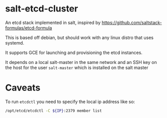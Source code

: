 # salt-etcd-cluster
An etcd stack implemented in salt, inspired by https://github.com/saltstack-formulas/etcd-formula

This is based off debian, but should work with any linux distro that uses systemd.

It supports GCE for launching and provisioning the etcd instances.

It depends on a local salt-master in the same network and an SSH key on the host for the user `salt-master` which is installed on the salt master

# Caveats

To run `etcdctl` you need to specify the local ip address like so:

```sh
/opt/etcd/etcdctl -C ${IP}:2379 member list
```
